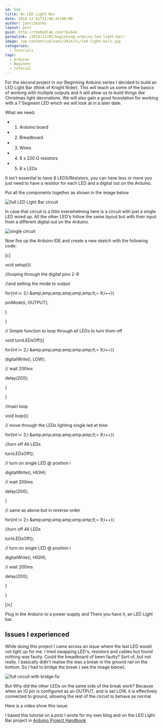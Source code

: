```yaml
---
id: 544
title: An LED Light Bar
date: 2014-12-01T11:00:43+00:00
author: jonni3darko
layout: post
guid: http://thebedlab.com/?p=544
permalink: /2014/12/01/beginning-arduino-led-light-bar/
image: /wp-content/uploads/2014/11/led-light-bar1.jpg
categories:
  - Tutorials
tags:
  - Arduino
  - Beginner
  - tutorial
---
```

For the second project in our Beginning Arduino series I decided to build an LED Light Bar (think of Knight Rider). This will teach us some of the basics of working with multiple outputs and it will allow us to build things like Christmas light decorations. We will also gain a good foundation for working with a 7 Segment LED which we will look at in a later date.

What we need:

  * 1. Arduino board
  * 2. Breadboard
  * 3. Wires
  * 4. 8 x 220 Ω resistors
  * 5. 8 x LEDs

It isn't essential to have 8 LEDS/Resistors, you can have less or more you just need to have a resistor for each LED and a digital out on the Arduino.

Put all the components together as shown in the image below
  
![full LED Light Bar circuit](http://thebedlab.com/wp-content/uploads/2014/11/full-circuit-1024x621.png)

In case that circuit is a little overwhelming here is a circuit with just a single LED wired up. All the other LED's follow the same layout but with their input from a different digital out on the Arduino.
  
![single circuit](http://thebedlab.com/wp-content/uploads/2014/11/single-circuit-1024x553.png)



Now fire up the Arduino IDE and create a new sketch with the following code:

[c]
  
void setup(){
      
//looping through the digital pins 2-9
      
//and setting the mode to output
      
for(int i= 2;i &amp;amp;amp;amp;amp;amp;amp;lt;= 9;i++){
          
pinMode(i, OUTPUT);
      
}
  
}
  
// Simple function to loop through all LEDs to turn them off
  
void turnLEDsOff(){
      
for(int i= 2;i &amp;amp;amp;amp;amp;amp;amp;lt;= 9;i++){
          
digitalWrite(i, LOW);
          
// wait 200ms
          
delay(200);
      
}
  
}

//main loop
  
void loop(){
      
// move through the LEDs lighting single led at time
      
for(int i= 2;i &amp;amp;amp;amp;amp;amp;amp;lt;= 9;i++){
          
//turn off All LEDs
          
turnLEDsOff();
          
// turn on single LED @ position i
          
digitalWrite(i, HIGH);
          
// wait 200ms
          
delay(200);
      
}
      
// same as above but in reverse order
      
for(int i= 2;i &amp;amp;amp;amp;amp;amp;amp;lt;= 9;i++){
          
//turn off All LEDs
          
turnLEDsOff();
          
// turn on single LED @ position i
          
digitalWrite(i, HIGH);
          
// wait 200ms
          
delay(200);
      
}
  
}
  
[/c]

Plug in the Arduino to a power supply and There you have it, an LED Light bar.

## Issues I experienced

While doing this project I came across an issue where the last LED would not light up for me. I tried swapping LED's, resistors and cables but found nothing was faulty. Could the breadboard of been faulty? Sort of, but not really. I basically didn't realise the was a break in the ground rail on the bottom. So I had to bridge the break ( see the image below).

![full circuit with bridge fix](http://thebedlab.com/wp-content/uploads/2014/11/full-circuit-fix-1024x623.png)

But Why did the other LEDs on the same side of the break work? Because when an IO pin is configured as an OUTPUT, and is set LOW, it is effectively connected to ground, allowing the rest of the circuit to behave as normal

Here is a video show this issue:



I based this tutorial on a post I wrote for my own blog and on the LED Light Bar project in [Arduino Project Handbook](http://www.amazon.com/Arduino-Project-Handbook-Complete-Creating/dp/0992952603 "Arduino Project Handbook")